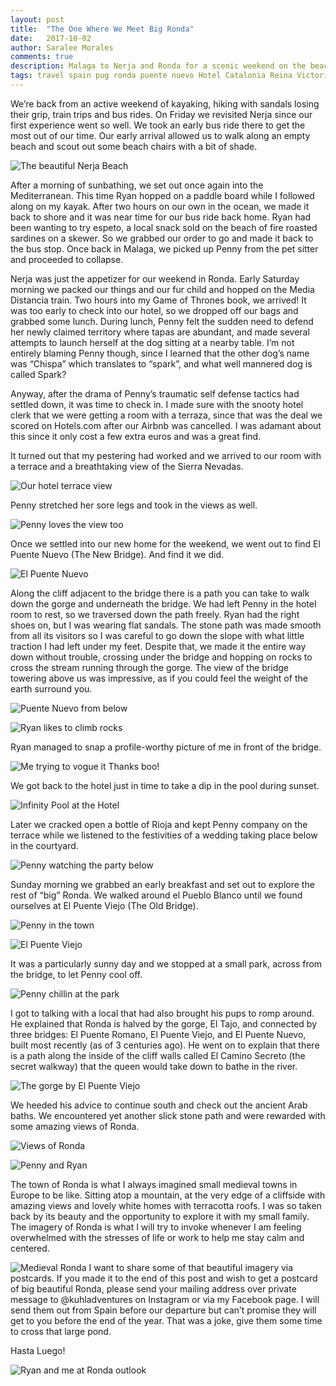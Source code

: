 ```yaml
---
layout: post
title:  "The One Where We Meet Big Ronda"
date:   2017-10-02
author: Saralee Morales
comments: true
description: Malaga to Nerja and Ronda for a scenic weekend on the beach and the bluffs, a visit to Puente Nuevo and the Hotel Catalonia Reina Victoria
tags: travel spain pug ronda puente nuevo Hotel Catalonia Reina Victoria malaga nerja
---
```

We’re back from an active weekend of kayaking, hiking with sandals losing their grip, train trips and bus rides. On Friday we revisited Nerja since our first experience went so well. We took an early bus ride there to get the most out of our time. Our early arrival allowed us to walk along an empty beach and scout out some beach chairs with a bit of shade.


![The beautiful Nerja Beach][empty_beach]


After a morning of sunbathing, we set out once again into the Mediterranean. This time Ryan hopped on a paddle board while I followed along on my kayak. After two hours on our own in the ocean, we made it back to shore and it was near time for our bus ride back home. Ryan had been wanting to try espeto, a local snack sold on the beach of fire roasted sardines on a skewer. So we grabbed our order to go and made it back to the bus stop. Once back in Malaga, we picked up Penny from the pet sitter and proceeded to collapse.

Nerja was just the appetizer for our weekend in Ronda. Early Saturday morning we packed our things and our fur child and hopped on the Media Distancia train. Two hours into my Game of Thrones book, we arrived! It was too early to check into our hotel, so we dropped off our bags and grabbed some lunch. During lunch, Penny felt the sudden need to defend her newly claimed territory where tapas are abundant, and made several attempts to launch herself at the dog sitting at a nearby table. I’m not entirely blaming Penny though, since I learned that the other dog’s name was “Chispa” which translates to “spark”, and what well mannered dog is called Spark?

Anyway, after the drama of Penny’s traumatic self defense tactics had settled down, it was time to check in. I made sure with the snooty hotel clerk that we were getting a room with a terraza, since that was the deal we scored on Hotels.com after our Airbnb was cancelled. I was adamant about this since it only cost a few extra euros and was a great find.

It turned out that my pestering had worked and we arrived to our room with a terrace and a breathtaking view of the Sierra Nevadas.


![Our hotel terrace view][terrace]


Penny stretched her sore legs and took in the views as well.


![Penny loves the view too][penny_terrace]


Once we settled into our new home for the weekend, we went out to find El Puente Nuevo (The New Bridge). And find it we did.



![El Puente Nuevo][puente_nuevo]


Along the cliff adjacent to the bridge there is a path you can take to walk down the gorge and underneath the bridge. We had left Penny in the hotel room to rest, so we traversed down the path freely. Ryan had the right shoes on, but I was wearing flat sandals. The stone path was made smooth from all its visitors so I was careful to go down the slope with what little traction I had left under my feet. Despite that, we made it the entire way down without trouble, crossing under the bridge and hopping on rocks to cross the stream running through the gorge. The view of the bridge towering above us was impressive, as if you could feel the weight of the earth surround you.


![Puente Nuevo from below][puente_nuevo_below]


![Ryan likes to climb rocks][ryan_puente_nuevo]


Ryan managed to snap a profile-worthy picture of me in front of the bridge.


![Me trying to vogue it][puente_nuevo_sara]
Thanks boo!




We got back to the hotel just in time to take a dip in the pool during sunset.


![Infinity Pool at the Hotel][infinity_pool]


Later we cracked open a bottle of Rioja and kept Penny company on the terrace while we listened to the festivities of a wedding taking place below in the courtyard.


![Penny watching the party below][penny_sunset_terrace]


Sunday morning we grabbed an early breakfast and set out to explore the rest of “big” Ronda. We walked around el Pueblo Blanco until we found ourselves at El Puente Viejo (The Old Bridge).


![Penny in the town][penny_town]

![El Puente Viejo][punete_viejo]


It was a particularly sunny day and we stopped at a small park, across from the bridge, to let Penny cool off.


![Penny chillin at the park][penny_park]


I got to talking with a local that had also brought his pups to romp around. He explained that Ronda is halved by the gorge, El Tajo, and connected by three bridges: El Puente Romano, El Puente Viejo, and El Puente Nuevo, built most recently (as of 3 centuries ago). He went on to explain that there is a path along the inside of the cliff walls called El Camino Secreto (the secret walkway) that the queen would take down to bathe in the river.


![The gorge by El Puente Viejo][gorge_puente_viejo]


We heeded his advice to continue south and check out the ancient Arab baths. We encountered yet another slick stone path and were rewarded with some amazing views of Ronda.


![Views of Ronda][ronda_vista]


![Penny and Ryan][penny_ryan_arc]


The town of Ronda is what I always imagined small medieval towns in Europe to be like. Sitting atop a mountain, at the very edge of a cliffside with amazing views and lovely white homes with terracotta roofs. I was so taken back by its beauty and the opportunity to explore it with my small family. The imagery of Ronda is what I will try to invoke whenever I am feeling overwhelmed with the stresses of life or work to help me stay calm and centered.


![Medieval Ronda][medieval_ronda]
I want to share some of that beautiful imagery via postcards. If you made it to the end of this post and wish to get a postcard of big beautiful Ronda, please send your mailing address over private message to @kuhladventures on Instagram or via my Facebook page. I will send them out from Spain before our departure but can’t promise they will get to you before the end of the year. That was a joke, give them some time to cross that large pond.

Hasta Luego!

![Ryan and me at Ronda outlook][ronda_ryan_sara]

[empty_beach]:           https://s3.amazonaws.com/fiveweeksabroad-assets/10022017/Nerja_Beach.jpg
[terrace]:               https://s3.amazonaws.com/fiveweeksabroad-assets/10022017/Ronda_Hotel_Terrace.jpg
[penny_terrace]:         https://s3.amazonaws.com/fiveweeksabroad-assets/10022017/Ronda_Penny_Terrace.jpg
[puente_nuevo]:          https://s3.amazonaws.com/fiveweeksabroad-assets/10022017/Puente_Nuevo.jpg
[puente_nuevo_below]:    https://s3.amazonaws.com/fiveweeksabroad-assets/10022017/Puente_Nuevo_Below.jpg
[ryan_puente_nuevo]:     https://s3.amazonaws.com/fiveweeksabroad-assets/10022017/Puente_Nuevo_Ryan.jpg
[puente_nuevo_sara]:     https://s3.amazonaws.com/fiveweeksabroad-assets/10022017/Puente_Nuevo_Sara.jpg
[infinity_pool]:         https://s3.amazonaws.com/fiveweeksabroad-assets/10022017/Ronda_Infinity_Pool.jpg
[penny_sunset_terrace]:  https://s3.amazonaws.com/fiveweeksabroad-assets/10022017/Ronda_Penny_Sunset.jpg
[penny_town]:            https://s3.amazonaws.com/fiveweeksabroad-assets/10022017/Ronda_Penny_Town.jpg
[punete_viejo]:          https://s3.amazonaws.com/fiveweeksabroad-assets/10022017/Ronda_Puente_Viejo.jpg
[penny_park]:            https://s3.amazonaws.com/fiveweeksabroad-assets/10022017/Ronda_Penny_Park.jpg
[gorge_puente_viejo]:    https://s3.amazonaws.com/fiveweeksabroad-assets/10022017/Ronda_Gorge.jpg
[ronda_vista]:           https://s3.amazonaws.com/fiveweeksabroad-assets/10022017/Ronda_Vista.jpg
[penny_ryan_arc]:        https://s3.amazonaws.com/fiveweeksabroad-assets/10022017/Ronda_Moorish_Arch.jpg
[medieval_ronda]:        https://s3.amazonaws.com/fiveweeksabroad-assets/10022017/Ronda_Medieval.jpg
[ronda_ryan_sara]:       https://s3.amazonaws.com/fiveweeksabroad-assets/10022017/Ronda_Ryan_Sara.jpg
